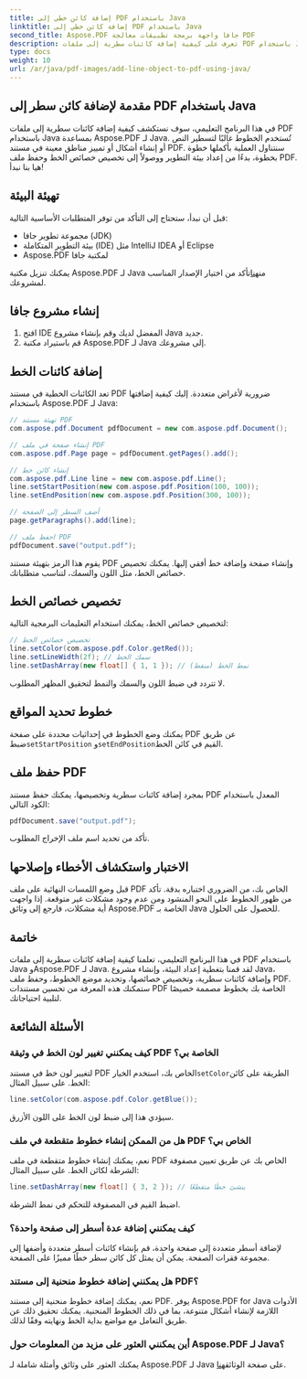 ```yaml
---
title: إضافة كائن خطي إلى PDF باستخدام Java
linktitle: إضافة كائن خطي إلى PDF باستخدام Java
second_title: Aspose.PDF جافا واجهة برمجة تطبيقات معالجة PDF
description: تعرف على كيفية إضافة كائنات سطرية إلى ملفات PDF باستخدام Java مع Aspose.PDF لـ Java. قم بتخصيص الخطوط وتحديد موضعها وإنشاء ملفات PDF ديناميكية دون عناء.
type: docs
weight: 10
url: /ar/java/pdf-images/add-line-object-to-pdf-using-java/
---
```


## مقدمة لإضافة كائن سطر إلى PDF باستخدام Java

في هذا البرنامج التعليمي، سوف نستكشف كيفية إضافة كائنات سطرية إلى ملفات PDF باستخدام Java بمساعدة Aspose.PDF لـ Java. تُستخدم الخطوط غالبًا لتسطير النص أو إنشاء أشكال أو تمييز مناطق معينة في مستند PDF. سنتناول العملية بأكملها خطوة بخطوة، بدءًا من إعداد بيئة التطوير ووصولاً إلى تخصيص خصائص الخط وحفظ ملف PDF. هيا بنا نبدأ!

## تهيئة البيئة

قبل أن نبدأ، ستحتاج إلى التأكد من توفر المتطلبات الأساسية التالية:

- مجموعة تطوير جافا (JDK)
- بيئة التطوير المتكاملة (IDE) مثل IntelliJ IDEA أو Eclipse
- Aspose.PDF لمكتبة جافا

 يمكنك تنزيل مكتبة Aspose.PDF لـ Java من[هنا](https://releases.aspose.com/pdf/java/)تأكد من اختيار الإصدار المناسب لمشروعك.

## إنشاء مشروع جافا

1. افتح IDE المفضل لديك وقم بإنشاء مشروع Java جديد.
2. قم باستيراد مكتبة Aspose.PDF لـ Java إلى مشروعك.

## إضافة كائنات الخط

تعد الكائنات الخطية في مستند PDF ضرورية لأغراض متعددة. إليك كيفية إضافتها باستخدام Aspose.PDF لـ Java:

```java
// تهيئة مستند PDF
com.aspose.pdf.Document pdfDocument = new com.aspose.pdf.Document();

// إنشاء صفحة في ملف PDF
com.aspose.pdf.Page page = pdfDocument.getPages().add();

// إنشاء كائن خط
com.aspose.pdf.Line line = new com.aspose.pdf.Line();
line.setStartPosition(new com.aspose.pdf.Position(100, 100));
line.setEndPosition(new com.aspose.pdf.Position(300, 100));

// أضف السطر إلى الصفحة
page.getParagraphs().add(line);

// احفظ ملف PDF
pdfDocument.save("output.pdf");
```

يقوم هذا الرمز بتهيئة مستند PDF وإنشاء صفحة وإضافة خط أفقي إليها. يمكنك تخصيص خصائص الخط، مثل اللون والسمك، لتناسب متطلباتك.

## تخصيص خصائص الخط

لتخصيص خصائص الخط، يمكنك استخدام التعليمات البرمجية التالية:

```java
// تخصيص خصائص الخط
line.setColor(com.aspose.pdf.Color.getRed());
line.setLineWidth(2f); // سمك الخط
line.setDashArray(new float[] { 1, 1 }); // نمط الخط (منقط)
```

لا تتردد في ضبط اللون والسمك والنمط لتحقيق المظهر المطلوب.

## خطوط تحديد المواقع

 يمكنك وضع الخطوط في إحداثيات محددة على صفحة PDF عن طريق ضبط`setStartPosition` و`setEndPosition`القيم في كائن الخط.

## حفظ ملف PDF

بمجرد إضافة كائنات سطرية وتخصيصها، يمكنك حفظ مستند PDF المعدل باستخدام الكود التالي:

```java
pdfDocument.save("output.pdf");
```

تأكد من تحديد اسم ملف الإخراج المطلوب.

## الاختبار واستكشاف الأخطاء وإصلاحها

قبل وضع اللمسات النهائية على ملف PDF الخاص بك، من الضروري اختباره بدقة. تأكد من ظهور الخطوط على النحو المنشود ومن عدم وجود مشكلات غير متوقعة. إذا واجهت أية مشكلات، فارجع إلى وثائق Aspose.PDF الخاصة بـ Java للحصول على الحلول.

## خاتمة

في هذا البرنامج التعليمي، تعلمنا كيفية إضافة كائنات سطرية إلى ملفات PDF باستخدام Java وAspose.PDF لـ Java. لقد قمنا بتغطية إعداد البيئة، وإنشاء مشروع Java، وإضافة كائنات سطرية، وتخصيص خصائصها، وتحديد موضع الخطوط، وحفظ ملف PDF. ستمكنك هذه المعرفة من تحسين مستندات PDF الخاصة بك بخطوط مصممة خصيصًا لتلبية احتياجاتك.

## الأسئلة الشائعة

### كيف يمكنني تغيير لون الخط في وثيقة PDF الخاصة بي؟

 لتغيير لون خط في مستند PDF الخاص بك، استخدم الخيار`setColor`الطريقة على كائن الخط. على سبيل المثال:

```java
line.setColor(com.aspose.pdf.Color.getBlue());
```

سيؤدي هذا إلى ضبط لون الخط على اللون الأزرق.

### هل من الممكن إنشاء خطوط متقطعة في ملف PDF الخاص بي؟

نعم، يمكنك إنشاء خطوط متقطعة في ملف PDF الخاص بك عن طريق تعيين مصفوفة الشرطة لكائن الخط. على سبيل المثال:

```java
line.setDashArray(new float[] { 3, 2 }); // ينشئ خطًا متقطعًا
```

اضبط القيم في المصفوفة للتحكم في نمط الشرطة.

### كيف يمكنني إضافة عدة أسطر إلى صفحة واحدة؟

لإضافة أسطر متعددة إلى صفحة واحدة، قم بإنشاء كائنات أسطر متعددة وأضفها إلى مجموعة فقرات الصفحة. يمكن أن يمثل كل كائن سطر خطًا مميزًا على الصفحة.

### هل يمكنني إضافة خطوط منحنية إلى مستند PDF؟

نعم، يمكنك إضافة خطوط منحنية إلى مستند PDF. يوفر Aspose.PDF for Java الأدوات اللازمة لإنشاء أشكال متنوعة، بما في ذلك الخطوط المنحنية. يمكنك تحقيق ذلك عن طريق التعامل مع مواضع بداية الخط ونهايته وفقًا لذلك.

### أين يمكنني العثور على مزيد من المعلومات حول Aspose.PDF لـ Java؟

يمكنك العثور على وثائق وأمثلة شاملة لـ Aspose.PDF لـ Java على صفحة الوثائق[هنا](https://reference.aspose.com/pdf/java/).